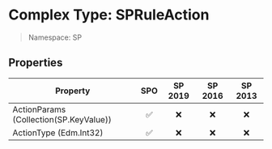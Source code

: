 # Complex Type: SPRuleAction

> Namespace: SP

## Properties

Property | SPO | SP 2019 | SP 2016 | SP 2013
----------|:---:|:-------:|:-------:|:-------:
ActionParams (Collection(SP.KeyValue)) | ✅ | ❌ | ❌ | ❌
ActionType (Edm.Int32) | ✅ | ❌ | ❌ | ❌